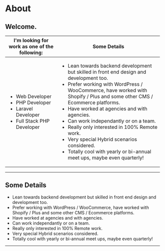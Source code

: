 # About

Welcome.
---
| I'm looking for work as one of the following: | Some Details |
| ----------- | ----------- |
| <ul><li>Web Developer</li><li>PHP Developer</li><li>Laravel Developer</li><li>Full Stack PHP Developer</li></ul> | <ul><li>Lean towards backend development but skilled in front end design and development too.</li><li>Prefer working with WordPress / WooCommerce, have worked with Shopify / Plus and some other CMS / Ecommerce platforms.</li><li>Have worked at agencies and with agencies.</li><li>Can work independantly or on a team.</li><li>Really only interested in 100% Remote work.</li><li>Very special Hybrid scenarios considered.</li><li>Totally cool with yearly or bi-annual meet ups, maybe even quarterly!</li></ul> |
---
## Some Details
- Lean towards backend development but skilled in front end design and development too.
- Prefer working with WordPress / WooCommerce, have worked with Shopify / Plus and some other CMS / Ecommerce platforms.
- Have worked at agencies and with agencies.
- Can work independantly or on a team.
- Really only interested in 100% Remote work.
- Very special Hybrid scenarios considered.
- Totally cool with yearly or bi-annual meet ups, maybe even quarterly!
---